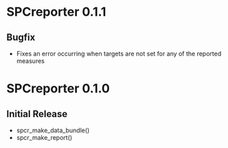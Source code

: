 # SPCreporter 0.1.1

## Bugfix

* Fixes an error occurring when targets are not set for any of the reported measures


# SPCreporter 0.1.0
## Initial Release

* spcr_make_data_bundle()
* spcr_make_report()
